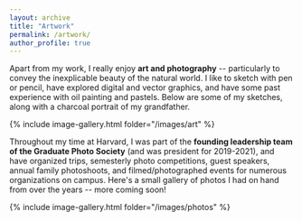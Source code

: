 ```yaml
---
layout: archive
title: "Artwork"
permalink: /artwork/
author_profile: true
---
```


Apart from my work, I really enjoy **art and photography** --  particularly to convey the inexplicable beauty of the natural world. I like to sketch with pen or pencil, have explored digital and vector graphics, and have some past experience with oil painting and pastels. Below are some of my sketches, along with a charcoal portrait of my grandfather.

{% include image-gallery.html folder="/images/art" %}

Throughout my time at Harvard, I was part of the **founding leadership team of the Graduate Photo Society** (and was president for 2019-2021), and have organized trips, semesterly photo competitions, guest speakers, annual family photoshoots, and filmed/photographed events for numerous organizations on campus. Here's a small gallery of photos I had on hand from over the years -- more coming soon!

{% include image-gallery.html folder="/images/photos" %}

